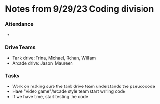 # Notes from 9/29/23 Coding division   
### Attendance
 - 

### Drive Teams
 - Tank drive: Trina, Michael, Rohan, William
 - Arcade drive: Jason, Maureen 

### Tasks
 - Work on making sure the tank drive team understands the pseudocode
 - Have "video game"/arcade style team start writing code
 - If we have time, start testing the code
